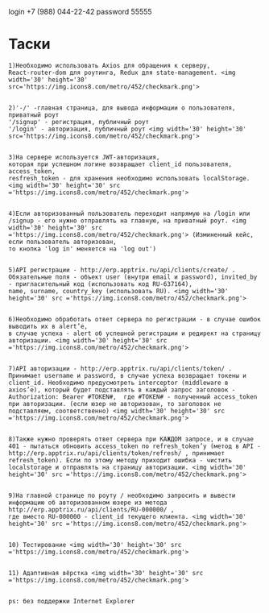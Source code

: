 login +7 (988) 044-22-42
password 55555



<h1> Таски </h1>

    1)Необходимо использовать Axios для обращения к серверу, 
    React-router-dom для роутинга, Redux для state-management. <img width='30' height='30' src='https://img.icons8.com/metro/452/checkmark.png'>


    2)'-/' -главная страница, для вывода информации о пользователя, приватный роут
    '/signup' - регистрация, публичный роут
    '/login' - авторизация, публичный роут <img width='30' height='30' src='https://img.icons8.com/metro/452/checkmark.png'>


    3)На сервере используется JWT-авторизация, 
    которая при успешном логине возвращает client_id пользователя, access_token, 
    resfresh_token - для хранения необходимо использовать localStorage. <img width='30' height='30' src ='https://img.icons8.com/metro/452/checkmark.png'>


    4)Если авторизованный пользователь переходит напрямую на /login или /signup - его нужно отправлять на главную, на приватный роут. <img width='30' height='30' src ='https://img.icons8.com/metro/452/checkmark.png'> (Изминенный кейс, если пользователь авторизован,
    то кнопка 'log in' меняется на 'log out')


    5)API регистрации - http://erp.apptrix.ru/api/clients/create/ . 
    Обязательные поля - объект user (внутри email и password), invited_by - пригласительный код (использовать код RU-637164), 
    name, surname, country_key (использовать RU). <img width='30' height='30' src ='https://img.icons8.com/metro/452/checkmark.png'>


    6)Необходимо обработать ответ сервера по регистрации - в случае ошибок выводить их в alert’e, 
    в случае успеха - alert об успешной регистрации и редирект на страницу авторизации. <img width='30' height='30' src ='https://img.icons8.com/metro/452/checkmark.png'>


    7)API авторизации - http://erp.apptrix.ru/api/clients/token/ . 
    Принимает username и password, в случае успеха возвращает токены и client_id. Необходимо предусмотреть interceptor (middleware в axios’е), который будет подставлять в каждый запрос заголовок - Authorization: Bearer #TOKEN#,  где #TOKEN# - полученный access_token при авторизации. (если юзер не авторизован, то заголовок не подставляем, соответственно) <img width='30' height='30' src ='https://img.icons8.com/metro/452/checkmark.png'>


    8)Также нужно проверять ответ сервера при КАЖДОМ запросе, и в случае 401 - пытаться обновить access_token по refresh_token’у (метод в API - http://erp.apptrix.ru/api/clients/token/refresh/ , принимает refresh_token). Если по этому методу приходит ошибка - чистить localstorage и отправлять на страницу авторизации. <img width='30' height='30' src ='https://img.icons8.com/metro/452/checkmark.png'>


    9)На главной странице по роуту / необходимо запросить и вывести информацию об авторизованном юзере из метода http://erp.apptrix.ru/api/clients/RU-000000/ , 
    где вместо RU-000000 - client_id текущего клиента. <img width='30' height='30' src ='https://img.icons8.com/metro/452/checkmark.png'>


    10) Тестирование <img width='30' height='30' src ='https://img.icons8.com/metro/452/checkmark.png'>


    11) Адаптивная вёрстка <img width='30' height='30' src ='https://img.icons8.com/metro/452/checkmark.png'>


    ps: без поддержки Internet Explorer
